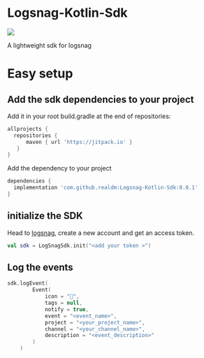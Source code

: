 # Logsnag-Kotlin-Sdk
[![](https://jitpack.io/v/realdm/Logsnag-Kotlin-Sdk.svg)](https://jitpack.io/#realdm/Logsnag-Kotlin-Sdk)

A lightweight sdk for logsnag

# Easy setup

## Add the sdk dependencies to your project

Add it in your root build.gradle at the end of repositories:
```groovy
allprojects {
  repositories {
      maven { url 'https://jitpack.io' }
   }
}
```

Add the dependency to your project
```groovy
dependencies {
  implementation 'com.github.realdm:Logsnag-Kotlin-Sdk:0.0.1'
}
```

## initialize the SDK

Head to [logsnag](logsnag.com), create a new account and get an access token.

```kotlin
val sdk = LogSnagSdk.init("<add your token >")
```

## Log the events
```kotlin
sdk.logEvent(
        Event(
            icon = "🦄",
            tags = null,
            notify = true,
            event = "<event_name>",
            project = "<your_project_name>",
            channel = "<your_channel_name>",
            description = "<event_description>"
        )
    )
```

